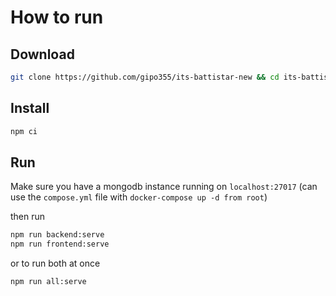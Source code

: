 # How to run

## Download

```bash
git clone https://github.com/gipo355/its-battistar-new && cd its-battistar-new
```

## Install

```bash
npm ci
```

## Run

Make sure you have a mongodb instance running on `localhost:27017` (can use the
`compose.yml` file with `docker-compose up -d from root`)

then run

```bash
npm run backend:serve
npm run frontend:serve
```

or to run both at once

```bash
npm run all:serve
```
